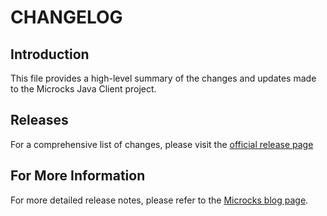 # CHANGELOG

## Introduction

This file provides a high-level summary of the changes and updates made to the Microcks Java Client project.

## Releases

For a comprehensive list of changes, please visit the [official release page](https://github.com/microcks/microcks-java-client/releases) 

## For More Information

For more detailed release notes, please refer to the [Microcks blog page](https://microcks.io/blog/).
